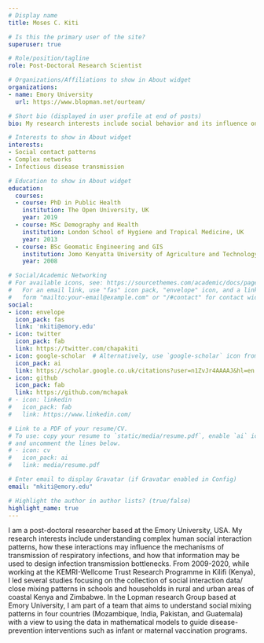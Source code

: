 ```yaml
---
# Display name
title: Moses C. Kiti

# Is this the primary user of the site?
superuser: true

# Role/position/tagline
role: Post-Doctoral Research Scientist

# Organizations/Affiliations to show in About widget
organizations:
- name: Emory University
  url: https://www.blopman.net/ourteam/

# Short bio (displayed in user profile at end of posts)
bio: My research interests include social behavior and its influence on infectious disease transmission.

# Interests to show in About widget
interests:
- Social contact patterns
- Complex networks
- Infectious disease transmission

# Education to show in About widget
education:
  courses:
  - course: PhD in Public Health
    institution: The Open University, UK
    year: 2019
  - course: MSc Demography and Health
    institution: London School of Hygiene and Tropical Medicine, UK
    year: 2013
  - course: BSc Geomatic Engineering and GIS
    institution: Jomo Kenyatta University of Agriculture and Technology, Kenya
    year: 2008

# Social/Academic Networking
# For available icons, see: https://sourcethemes.com/academic/docs/page-builder/#icons
#   For an email link, use "fas" icon pack, "envelope" icon, and a link in the
#   form "mailto:your-email@example.com" or "/#contact" for contact widget.
social:
- icon: envelope
  icon_pack: fas
  link: 'mkiti@emory.edu'
- icon: twitter
  icon_pack: fab
  link: https://twitter.com/chapakiti
- icon: google-scholar  # Alternatively, use `google-scholar` icon from `ai` icon pack
  icon_pack: ai
  link: https://scholar.google.co.uk/citations?user=n1ZvJr4AAAAJ&hl=en
- icon: github
  icon_pack: fab
  link: https://github.com/mchapak
# - icon: linkedin
#   icon_pack: fab
#   link: https://www.linkedin.com/

# Link to a PDF of your resume/CV.
# To use: copy your resume to `static/media/resume.pdf`, enable `ai` icons in `params.toml`, 
# and uncomment the lines below.
# - icon: cv
#   icon_pack: ai
#   link: media/resume.pdf

# Enter email to display Gravatar (if Gravatar enabled in Config)
email: "mkiti@emory.edu"

# Highlight the author in author lists? (true/false)
highlight_name: true
---
```


I am a post-doctoral researcher based at the Emory University, USA. My research interests include understanding complex human social interaction patterns, how these interactions may influence the mechanisms of transmission of respiratory infections, and how that information may be used to design infection transmission bottlenecks. From 2009-2020, while working at the KEMRI-Wellcome Trust Research Programme in Kilifi (Kenya), I led several studies focusing on the collection of social interaction data/ close mixing patterns in schools and households in rural and urban areas of coastal Kenya and Zimbabwe. In the Lopman research Group based at Emory University, I am part of a team that aims to understand social mixing patterns in four countries (Mozambique, India, Pakistan, and Guatemala) with a view to using the data in mathematical models to guide disease-prevention interventions such as infant or maternal vaccination programs.

<!-- {{< icon name="download" pack="fas" >}} Download my {{< staticref "media/demo_resume.pdf" "newtab" >}}resumé{{< /staticref >}}. -->
